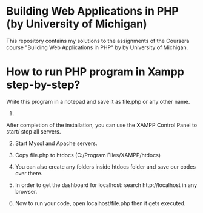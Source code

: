 # Building Web Applications in PHP (by University of Michigan)
This repository contains my solutions to the assignments of the Coursera course "Building Web Applications in PHP" by by University of Michigan.

# How to run PHP program in Xampp step-by-step?
Write this program in a notepad and save it as file.php or any other name.

1. <?php echo " hello ashok" ?>
After completion of the installation, you can use the XAMPP Control Panel to start/ stop all servers.

2. Start Mysql and Apache servers.

3. Copy file.php to htdocs (C:/Program Files/XAMPP/htdocs)

4. You can also create any folders inside htdocs folder and save our codes over there.

5. In order to get the dashboard for localhost: search http://localhost in any browser.

6. Now to run your code, open localhost/file.php then it gets executed.
